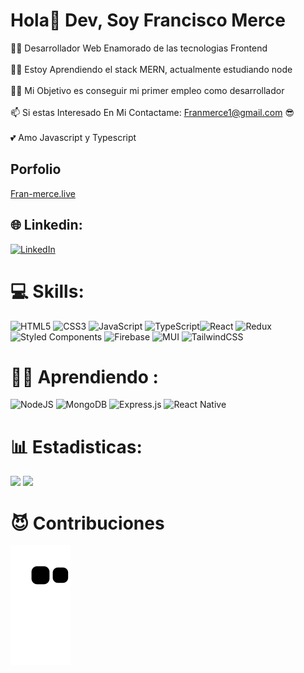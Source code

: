 
#  Hola👋 Dev, Soy Francisco Merce
👨‍🦱 Desarrollador Web Enamorado de las tecnologias Frontend<br><br>👨‍🎓 Estoy Aprendiendo el stack MERN, actualmente estudiando node<br><br>👨‍💻 Mi Objetivo es conseguir mi primer empleo como desarrollador<br><br>📫 Si estas Interesado En Mi Contactame: Franmerce1@gmail.com 😎<br> <br>💕 Amo Javascript y Typescript

## Porfolio
<a href='https://www.fran-merce.live/' target='_blank'>Fran-merce.live </a>


## 🌐 Linkedin:
[![LinkedIn](https://img.shields.io/badge/LinkedIn-%230077B5.svg?logo=linkedin&logoColor=white)](https://www.linkedin.com/in/francisco-merce/) 

# 💻 Skills:
![HTML5](https://img.shields.io/badge/html5-%23E34F26.svg?style=flat-square&logo=html5&logoColor=white) ![CSS3](https://img.shields.io/badge/css3-%231572B6.svg?style=flat-square&logo=css3&logoColor=white) ![JavaScript](https://img.shields.io/badge/javascript-%23323330.svg?style=flat-square&logo=javascript&logoColor=%23F7DF1E) ![TypeScript](https://img.shields.io/badge/typescript-%23007ACC.svg?style=flat-square&logo=typescript&logoColor=white)![React](https://img.shields.io/badge/react-%2320232a.svg?style=flat-square&logo=react&logoColor=%2361DAFB) ![Redux](https://img.shields.io/badge/redux-%23593d88.svg?style=flat-square&logo=redux&logoColor=white)![Styled Components](https://img.shields.io/badge/styled--components-DB7093?style=flat-square&logo=styled-components&logoColor=white)  ![Firebase](https://img.shields.io/badge/firebase-%23039BE5.svg?style=flat-square&logo=firebase) ![MUI](https://img.shields.io/badge/MUI-%230081CB.svg?style=flat-square&logo=material-ui&logoColor=white)  ![TailwindCSS](https://img.shields.io/badge/tailwindcss-%2338B2AC.svg?style=flat-square&logo=tailwind-css&logoColor=white) 	

# 👨‍🎓 Aprendiendo :
![NodeJS](https://img.shields.io/badge/node.js-6DA55F?style=flat-square&logo=node.js&logoColor=white) ![MongoDB](https://img.shields.io/badge/MongoDB-%234ea94b.svg?style=flat-square&logo=mongodb&logoColor=white) ![Express.js](https://img.shields.io/badge/express.js-%23404d59.svg?style=flat-square&logo=express&logoColor=%2361DAFB) ![React Native](https://img.shields.io/badge/react_native-%2320232a.svg?style=flat-square&logo=react&logoColor=%2361DAFB)

# 📊 Estadisticas:

![](https://github-readme-streak-stats.herokuapp.com/?user=Fran-merce&theme=radical&hide_border=true)
![](https://github-readme-stats.vercel.app/api/top-langs/?username=Fran-merce&theme=radical&hide_border=true&include_all_commits=false&count_private=false&layout=compact)

# 😈 Contribuciones
![GitHub Snake dark](https://github.com/fran-merce/fran-merce/blob/output/github-contribution-grid-snake.svg#gh-dark-mode-only)





